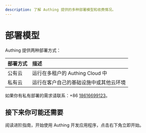 ```yaml
---
description: 了解 Authing 提供的多种部署模型和收费情况。
---
```


# 部署模型

Authing 提供两种部署方式：

| 部署方式 | 描述 |
| :--- | :--- |
| 公有云 | 运行在多租户的 Authing Cloud 中 |
| 私有云 | 运行在客户自己的基础设施中或其他云环境 |

如果你有私有部署的需求请联系：+86 [18616699123](tel:%2018616699123)。

## 接下来你可能还需要

阅读进阶指南，开始使用 Authing 开发应用程序，点击右下角立即开始。

